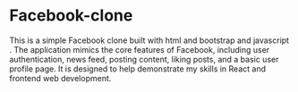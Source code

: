 # Facebook-clone
This is a simple Facebook clone built with html and bootstrap and javascript . The application mimics the core features of Facebook, including user authentication, news feed, posting content, liking posts, and a basic user profile page. It is designed to help demonstrate my skills in React and frontend web development.
